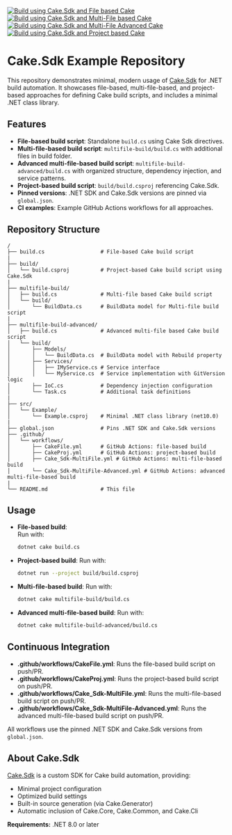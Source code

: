 [![Build using Cake.Sdk and File based Cake](https://github.com/cake-build/cakesdk-example/actions/workflows/Cake_Sdk-File.yml/badge.svg?branch=main)](https://github.com/cake-build/cakesdk-example/actions/workflows/Cake_Sdk-File.yml)
&nbsp;
[![Build using Cake.Sdk and Multi-File based Cake](https://github.com/cake-build/cakesdk-example/actions/workflows/Cake_Sdk-MultiFile.yml/badge.svg?branch=main)](https://github.com/cake-build/cakesdk-example/actions/workflows/Cake_Sdk-MultiFile.yml)
&nbsp;
[![Build using Cake.Sdk and Multi-File Advanced Cake](https://github.com/cake-build/cakesdk-example/actions/workflows/Cake_Sdk-MultiFile-Advanced.yml/badge.svg?branch=main)](https://github.com/cake-build/cakesdk-example/actions/workflows/Cake_Sdk-MultiFile-Advanced.yml)
&nbsp;
[![Build using Cake.Sdk and Project based Cake](https://github.com/cake-build/cakesdk-example/actions/workflows/Cake_Sdk-Proj.yml/badge.svg)](https://github.com/cake-build/cakesdk-example/actions/workflows/Cake_Sdk-Proj.yml)


# Cake.Sdk Example Repository

This repository demonstrates minimal, modern usage of [Cake.Sdk](https://www.nuget.org/packages/Cake.Sdk/) for .NET build automation. It showcases file-based, multi-file-based, and project-based approaches for defining Cake build scripts, and includes a minimal .NET class library.

## Features

- **File-based build script**: Standalone `build.cs` using Cake Sdk directives.
- **Multi-file-based build script**: `multifile-build/build.cs` with additional files in build folder.
- **Advanced multi-file-based build script**: `multifile-build-advanced/build.cs` with organized structure, dependency injection, and service patterns.
- **Project-based build script**: `build/build.csproj` referencing Cake.Sdk.
- **Pinned versions**: .NET SDK and Cake.Sdk versions are pinned via `global.json`.
- **CI examples**: Example GitHub Actions workflows for all approaches.

## Repository Structure

```
/
├── build.cs                  # File-based Cake build script
|
├── build/
│   └── build.csproj          # Project-based Cake build script using Cake.Sdk
|
├── multifile-build/
│   ├── build.cs              # Multi-file based Cake build script
│   └── build/
│       └── BuildData.cs      # BuildData model for Multi-file build script
|
├── multifile-build-advanced/
│   ├── build.cs              # Advanced multi-file based Cake build script
│   └── build/
│       ├── Models/
│       │   └── BuildData.cs  # BuildData model with Rebuild property
│       ├── Services/
│       │   ├── IMyService.cs # Service interface
│       │   └── MyService.cs  # Service implementation with GitVersion logic
│       ├── IoC.cs            # Dependency injection configuration
│       └── Task.cs           # Additional task definitions
|
├── src/
│   └── Example/
│       └── Example.csproj    # Minimal .NET class library (net10.0)
|
├── global.json               # Pins .NET SDK and Cake.Sdk versions
├── .github/
│   └── workflows/
│       ├── CakeFile.yml      # GitHub Actions: file-based build
│       ├── CakeProj.yml      # GitHub Actions: project-based build
│       ├── Cake_Sdk-MultiFile.yml # GitHub Actions: multi-file-based build
│       └── Cake_Sdk-MultiFile-Advanced.yml # GitHub Actions: advanced multi-file-based build
|
└── README.md                 # This file
```

## Usage

- **File-based build**:  
  Run with:  
  ```sh
  dotnet cake build.cs
  ```
- **Project-based build**:
  Run with:  
  ```sh
  dotnet run --project build/build.csproj
  ```
- **Multi-file-based build**:
  Run with:
  ```sh
  dotnet cake multifile-build/build.cs
  ```
- **Advanced multi-file-based build**:
  Run with:
  ```sh
  dotnet cake multifile-build-advanced/build.cs
  ```

## Continuous Integration

- **.github/workflows/CakeFile.yml**: Runs the file-based build script on push/PR.
- **.github/workflows/CakeProj.yml**: Runs the project-based build script on push/PR.
- **.github/workflows/Cake_Sdk-MultiFile.yml**: Runs the multi-file-based build script on push/PR.
- **.github/workflows/Cake_Sdk-MultiFile-Advanced.yml**: Runs the advanced multi-file-based build script on push/PR.

All workflows use the pinned .NET SDK and Cake.Sdk versions from `global.json`.

## About Cake.Sdk

[Cake.Sdk](https://www.nuget.org/packages/Cake.Sdk/) is a custom SDK for Cake build automation, providing:
- Minimal project configuration
- Optimized build settings
- Built-in source generation (via Cake.Generator)
- Automatic inclusion of Cake.Core, Cake.Common, and Cake.Cli

**Requirements:** .NET 8.0 or later
